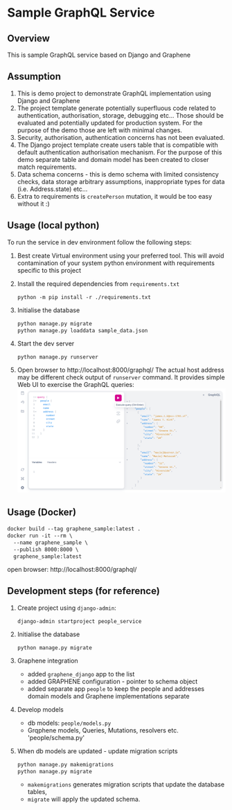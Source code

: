 Sample GraphQL Service
======================

Overview
--------
This is sample GraphQL service based on Django and Graphene

Assumption
----------

1. This is demo project to demonstrate GraphQL implementation using Django and Graphene
2. The project template generate potentially superfluous code related to authentication, authorisation, storage,
   debugging etc... Those should be evaluated and potentially updated for production system. For the purpose of the demo
   those are left with minimal changes.
3. Security, authorisation, authentication concerns has not been evaluated.
4. The Django project template create users table that is compatible with default authentication authorisation
   mechanism. For the purpose of this demo separate table and domain model has been created to closer match
   requirements.
5. Data schema concerns - this is demo schema with limited consistency checks, data storage arbitrary assumptions,
   inappropriate types for data (i.e. Address.state) etc...
6. Extra to requirements is `createPerson` mutation, it would be too easy without it :)

Usage (local python)
------
To run the service in dev environment follow the following steps:

1. Best create Virtual environment using your preferred tool. This will avoid contamination of your system python
   environment with requirements specific to this project
2. Install the required dependencies from `requirements.txt`

   ```shell
   python -m pip install -r ./requirements.txt 
   ```

3. Initialise the database

   ```shell
   python manage.py migrate
   python manage.py loaddata sample_data.json
   ```
4. Start the dev server

   ```shell
   python manage.py runserver
   ```
5. Open browser to http://localhost:8000/graphql/
   The actual host address may be different check output of `runserver` command.
   It provides simple Web UI to exercise the GraphQL queries:
   ![media/graphiql.png](https://github.com/maciejmatuszak/graphene_sample/blob/main/media/graphiql.png)

Usage (Docker)
--------------

```shell
docker build --tag graphene_sample:latest . 
docker run -it --rm \
  --name graphene_sample \
  --publish 8000:8000 \
  graphene_sample:latest
```

open browser: http://localhost:8000/graphql/


Development steps (for reference)
-------------------------------

1. Create project using `django-admin`:

   ```shell
   django-admin startproject people_service
   ```

2. Initialise the database

   ```shell
   python manage.py migrate
   ```

3. Graphene integration

    * added `graphene_django` app to the list
    * added GRAPHENE configuration - pointer to schema object
    * added separate app `people` to keep the people and addresses domain models and Graphene implementations separate

4. Develop models
    * db models: `people/models.py`
    * Grqphene models, Queries, Mutations, resolvers etc. 'people/schema.py'

5. When db models are updated - update migration scripts

   ```shell
   python manage.py makemigrations
   python manage.py migrate
   ```

    * `makemigrations` generates migration scripts that update the database tables,
    * `migrate` will apply the updated schema.